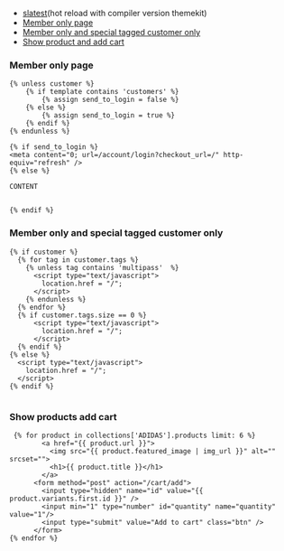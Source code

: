  - [slatest](https://github.com/entozoon/slatest)(hot reload with compiler version themekit)
 - [Member only page](#member-only-page)
 - [Member only and special tagged customer only](#member-only-and-special-tagged-customer-only)
 - [Show product and add cart](#show-products-add-cart)


### Member only page
```liquid
{% unless customer %}
    {% if template contains 'customers' %}
        {% assign send_to_login = false %}
    {% else %}
        {% assign send_to_login = true %}
    {% endif %}
{% endunless %}
 
{% if send_to_login %}
<meta content="0; url=/account/login?checkout_url=/" http-equiv="refresh" />
{% else %}

CONTENT


{% endif %}
```

### Member only and special tagged customer only
```liquid
{% if customer %}
  {% for tag in customer.tags %}
    {% unless tag contains 'multipass'  %}
      <script type="text/javascript">
        location.href = "/";
      </script>
    {% endunless %}
  {% endfor %}
  {% if customer.tags.size == 0 %}
	  <script type="text/javascript">
        location.href = "/";
      </script>
  {% endif %}
{% else %}
  <script type="text/javascript">
    location.href = "/";
  </script>
{% endif %}


```


### Show products add cart

```liquid
 {% for product in collections['ADIDAS'].products limit: 6 %}
        <a href="{{ product.url }}">
          <img src="{{ product.featured_image | img_url }}" alt="" srcset="">
          <h1>{{ product.title }}</h1>
        </a>
      <form method="post" action="/cart/add">
        <input type="hidden" name="id" value="{{ product.variants.first.id }}" />
        <input min="1" type="number" id="quantity" name="quantity" value="1"/>
        <input type="submit" value="Add to cart" class="btn" />
      </form> 
{% endfor %}
```
